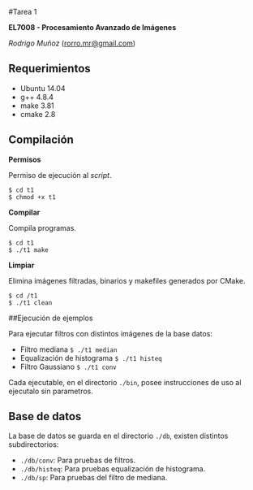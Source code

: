 #Tarea 1

**EL7008 - Procesamiento Avanzado de Imágenes**

*Rodrigo Muñoz* (rorro.mr@gmail.com)


## Requerimientos

* Ubuntu 14.04
* g++ 4.8.4
* make 3.81
* cmake 2.8


## Compilación

**Permisos**

Permiso de ejecución al *script*.
```
$ cd t1
$ chmod +x t1
```

**Compilar**

Compila programas.
```
$ cd t1
$ ./t1 make
```

**Limpiar**

Elimina imágenes filtradas, binarios y makefiles generados por CMake.

```
$ cd /t1
$ ./t1 clean
```

##Ejecución de ejemplos

Para ejecutar filtros con distintos imágenes de la base datos:

* Filtro mediana `$ ./t1 median`
* Equalización de histograma `$ ./t1 histeq`
* Filtro Gaussiano `$ ./t1 conv`

Cada ejecutable, en el directorio `./bin`, posee instrucciones de uso al ejecutalo sin parametros.

## Base de datos

La base de datos se guarda en el directorio `./db`, existen distintos subdirectorios:
* `./db/conv`: Para pruebas de filtros.
* `./db/histeq`: Para pruebas equalización de histograma.
* `./db/sp`: Para pruebas del filtro de mediana.

